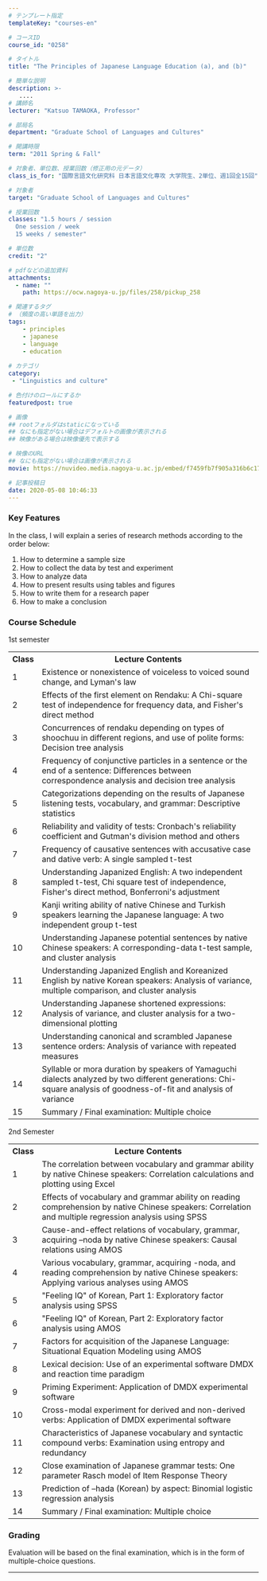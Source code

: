 ```yaml
---
# テンプレート指定
templateKey: "courses-en"

# コースID
course_id: "0258"

# タイトル
title: "The Principles of Japanese Language Education (a), and (b)"

# 簡単な説明
description: >-
   ....
# 講師名
lecturer: "Katsuo TAMAOKA, Professor"

# 部局名
department: "Graduate School of Languages and Cultures"

# 開講時限
term: "2011	Spring & Fall"

# 対象者、単位数、授業回数（修正用の元データ）
class_is_for: "国際言語文化研究科 日本言語文化専攻 大学院生、2単位、週1回全15回"

# 対象者
target: "Graduate School of Languages and Cultures"

# 授業回数
classes: "1.5 hours / session
  One session / week
  15 weeks / semester"

# 単位数
credit: "2"

# pdfなどの追加資料
attachments:
  - name: "" 
    path: https://ocw.nagoya-u.jp/files/258/pickup_258

# 関連するタグ
# （頻度の高い単語を出力）
tags:
    - principles
    - japanese
    - language
    - education
    
# カテゴリ
category:
 - "Linguistics and culture"

# 色付けのロールにするか
featuredpost: true

# 画像
## rootフォルダはstaticになっている
## なにも指定がない場合はデフォルトの画像が表示される
## 映像がある場合は映像優先で表示する

# 映像のURL
## なにも指定がない場合は画像が表示される
movie: https://nuvideo.media.nagoya-u.ac.jp/embed/f7459fb7f905a316b6c170a28799b90aaf83e80b

# 記事投稿日
date: 2020-05-08 10:46:33
---
```


### Key Features

In the class, I will explain a series of research methods according to the order below:

1. How to determine a sample size
2. How to collect the data by test and experiment
3. How to analyze data
4. How to present results using tables and figures
5. How to write them for a research paper
6. How to make a conclusion

<h3>Course Schedule</h3>
<p>1st semester
<table class="basic" width="455">
<tr>
<th width="20" class="center">Class</th>
<th width="435" class="center">Lecture Contents</th>
</tr>
<tr>
<td width="20" class="center">1</td>
<td width="435">Existence or nonexistence of voiceless to voiced sound change, and Lyman's law</td>
</tr>
<tr>
<td width="20" class="center">2</td>
<td width="435">Effects of the first element on Rendaku: A Chi-square test of independence for frequency data, and Fisher's direct method</td>
</tr>
<tr>
<td width="20" class="center">3</td>
<td width="435">Concurrences of rendaku depending on types of shoochuu in different regions, and use of polite forms: Decision tree analysis</td>
</tr>
<tr>
<td width="20" class="center">4</td>
<td width="435">Frequency of conjunctive particles in a sentence or the end of a sentence: Differences between correspondence analysis and decision tree analysis</td>
</tr>
<tr>
<td width="20" class="center">5</td>
<td width="435">Categorizations depending on the results of Japanese listening tests, vocabulary, and grammar: Descriptive statistics </td>
</tr>
<tr>
<td width="20" class="center">6</td>
<td width="435">Reliability and validity of tests: Cronbach's reliability coefficient and Gutman's division method and others</td>
</tr>
<tr>
<td width="20" class="center">7</td>
<td width="435">Frequency of causative sentences with accusative case and dative verb: A single sampled t-test</td>
</tr>
<tr>
<td width="20" class="center">8</td>
<td width="435">Understanding Japanized English: A two independent sampled t-test, Chi square test of independence, Fisher's direct method, Bonferroni's adjustment</td>
</tr>
<tr>
<td width="20" class="center">9</td>
<td width="435">Kanji writing ability of native Chinese and Turkish speakers learning the Japanese language: A two independent group t-test</td>
</tr>
<tr>
<td width="20" class="center">10</td>
<td width="435">Understanding Japanese potential sentences by native Chinese speakers: A corresponding-data t-test sample, and cluster analysis</td>
</tr>
<tr>
<td width="20" class="center">11</td>
<td width="435">Understanding Japanized English and Koreanized English by native Korean speakers: Analysis of variance, multiple comparison, and cluster analysis</td>
</tr>
<tr>
<td width="20" class="center">12</td>
<td width="435">Understanding Japanese shortened expressions: Analysis of variance, and cluster analysis for a two-dimensional plotting</td>
</tr>
<tr>
<td width="20" class="center">13</td>
<td width="435">Understanding canonical and scrambled Japanese sentence orders: Analysis of variance with repeated measures</td>
</tr>
<tr>
<td width="20" class="center">14</td>
<td width="435">Syllable or mora duration by speakers of Yamaguchi dialects analyzed by two different generations: Chi-square analysis of goodness-of-fit and analysis of variance</td>
</tr>
<tr>
<td width="20" class="center">15</td>
<td width="435">Summary / Final examination: Multiple choice</td>
</tr>
</table>
</p>
<p>2nd Semester
<table class="basic" width="455">
<tr>
<th width="20" class="center">Class</th>
<th width="435" class="center">Lecture Contents</th>
</tr>
<tr>
<td width="20" class="center">1</td>
<td width="435">The correlation between vocabulary and grammar ability by native Chinese speakers: Correlation calculations and plotting using Excel</td>
</tr>
<tr>
<td width="20" class="center">2</td>
<td width="435">Effects of vocabulary and grammar ability on reading comprehension by native Chinese speakers: Correlation and multiple regression analysis using SPSS</td>
</tr>
<tr>
<td width="20" class="center">3</td>
<td width="435">Cause-and-effect relations of vocabulary, grammar, acquiring &#8211;noda by native Chinese speakers: Causal relations using AMOS</td>
</tr>
<tr>
<td width="20" class="center">4</td>
<td width="435">Various vocabulary, grammar, acquiring -noda, and reading comprehension by native Chinese speakers: Applying various analyses using AMOS</td>
</tr>
<tr>
<td width="20" class="center">5</td>
<td width="435">"Feeling IQ" of Korean, Part 1: Exploratory factor analysis using SPSS</td>
</tr>
<tr>
<td width="20" class="center">6</td>
<td width="435">"Feeling IQ" of Korean, Part 2: Exploratory factor analysis using AMOS</td>
</tr>
<tr>
<td width="20" class="center">7</td>
<td width="435">Factors for acquisition of the Japanese Language: Situational Equation Modeling using AMOS</td>
</tr>
<tr>
<td width="20" class="center">8</td>
<td width="435">Lexical decision: Use of an experimental software DMDX and reaction time paradigm</td>
</tr>
<tr>
<td width="20" class="center">9</td>
<td width="435">Priming Experiment: Application of DMDX experimental software</td>
</tr>
<tr>
<td width="20" class="center">10</td>
<td width="435">Cross-modal experiment for derived and non-derived verbs: Application of DMDX experimental software</td>
</tr>
<tr>
<td width="20" class="center">11</td>
<td width="435">Characteristics of Japanese vocabulary and syntactic compound verbs: Examination using entropy and redundancy</td>
</tr>
<tr>
<td width="20" class="center">12</td>
<td width="435">Close examination of Japanese grammar tests: One parameter Rasch model of Item Response Theory</td>
</tr>
<tr>
<td width="20" class="center">13</td>
<td width="435">Prediction of &#8211;hada (Korean) by aspect: Binomial logistic regression analysis</td>
</tr>
<tr>
<td width="20" class="center">14</td>
<td width="435">Summary / Final examination: Multiple choice</td>
</tr>
</table>
</p>

### Grading

Evaluation will be based on the final examination, which is in the form of multiple-choice questions.

---
